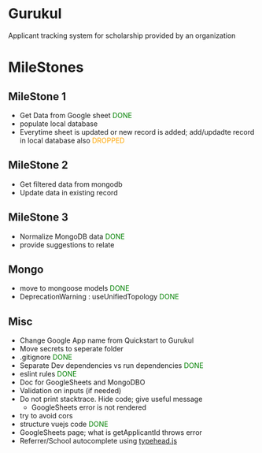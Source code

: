 # Gurukul

Applicant tracking system for scholarship provided by an organization

# MileStones

## MileStone 1
* Get Data from Google sheet <span style="color:green">DONE</span>
* populate local database
* Everytime sheet is updated or new record is added; add/updadte record in local database also <span style="color:orange">DROPPED</span>

## MileStone 2
* Get filtered data from mongodb
* Update data in existing record

## MileStone 3
* Normalize MongoDB data <span style="color:green">DONE</span>
* provide suggestions to relate

## Mongo
* move to mongoose models <span style="color:green">DONE</span>
* DeprecationWarning : useUnifiedTopology <span style="color:green">DONE</span>

## Misc
* Change Google App name from Quickstart to Gurukul
* Move secrets to seperate folder
* .gitignore <span style="color:green">DONE</span>
* Separate Dev dependencies vs run dependencies <span style="color:green">DONE</span>
* eslint rules <span style="color:green">DONE</span>
* Doc for GoogleSheets and MongoDBO
* Validation on inputs (if needed)
* Do not print stacktrace. Hide code; give useful message
  * GoogleSheets error is not rendered
* try to avoid cors
* structure vuejs code <span style="color:green">DONE</span>
* GoogleSheets page; what is getApplicantId throws error
* Referrer/School autocomplete using [typehead.js](https://twitter.github.io/typeahead.js/)
